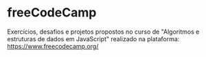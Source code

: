 # freeCodeCamp
Exercícios, desafios e projetos propostos no curso de "Algoritmos e estruturas de dados em JavaScript" realizado na plataforma: https://www.freecodecamp.org/
